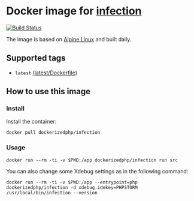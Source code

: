 # Docker image for [infection](https://github.com/infection/infection)

[![Build Status](https://travis-ci.org/dockerized-php/infection.svg?branch=master)](https://travis-ci.org/dockerized-php/infection)

The image is based on [Alpine Linux](https://alpinelinux.org/) and built daily.

## Supported tags

- `latest` [(latest/Dockerfile)](https://github.com/dockerized-php/infection/blob/master/latest/Dockerfile)

## How to use this image

### Install

Install the container:

```
docker pull dockerizedphp/infection
```

### Usage

```
docker run --rm -ti -v $PWD:/app dockerizedphp/infection run src
```

You can also change some Xdebug settings as in the following command:

```
docker run --rm -ti -v $PWD:/app --entrypoint=php dockerizedphp/infection -d xdebug.idekey=PHPSTORM /usr/local/bin/infection --version
```
